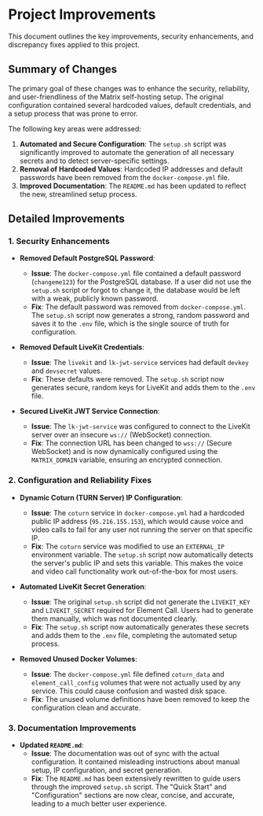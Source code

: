 # Project Improvements

This document outlines the key improvements, security enhancements, and discrepancy fixes applied to this project.

## Summary of Changes

The primary goal of these changes was to enhance the security, reliability, and user-friendliness of the Matrix self-hosting setup. The original configuration contained several hardcoded values, default credentials, and a setup process that was prone to error.

The following key areas were addressed:
1.  **Automated and Secure Configuration**: The `setup.sh` script was significantly improved to automate the generation of all necessary secrets and to detect server-specific settings.
2.  **Removal of Hardcoded Values**: Hardcoded IP addresses and default passwords have been removed from the `docker-compose.yml` file.
3.  **Improved Documentation**: The `README.md` has been updated to reflect the new, streamlined setup process.

## Detailed Improvements

### 1. Security Enhancements

-   **Removed Default PostgreSQL Password**:
    -   **Issue**: The `docker-compose.yml` file contained a default password (`changeme123`) for the PostgreSQL database. If a user did not use the `setup.sh` script or forgot to change it, the database would be left with a weak, publicly known password.
    -   **Fix**: The default password was removed from `docker-compose.yml`. The `setup.sh` script now generates a strong, random password and saves it to the `.env` file, which is the single source of truth for configuration.

-   **Removed Default LiveKit Credentials**:
    -   **Issue**: The `livekit` and `lk-jwt-service` services had default `devkey` and `devsecret` values.
    -   **Fix**: These defaults were removed. The `setup.sh` script now generates secure, random keys for LiveKit and adds them to the `.env` file.

-   **Secured LiveKit JWT Service Connection**:
    -   **Issue**: The `lk-jwt-service` was configured to connect to the LiveKit server over an insecure `ws://` (WebSocket) connection.
    -   **Fix**: The connection URL has been changed to `wss://` (Secure WebSocket) and is now dynamically configured using the `MATRIX_DOMAIN` variable, ensuring an encrypted connection.

### 2. Configuration and Reliability Fixes

-   **Dynamic Coturn (TURN Server) IP Configuration**:
    -   **Issue**: The `coturn` service in `docker-compose.yml` had a hardcoded public IP address (`95.216.155.153`), which would cause voice and video calls to fail for any user not running the server on that specific IP.
    -   **Fix**: The `coturn` service was modified to use an `EXTERNAL_IP` environment variable. The `setup.sh` script now automatically detects the server's public IP and sets this variable. This makes the voice and video call functionality work out-of-the-box for most users.

-   **Automated LiveKit Secret Generation**:
    -   **Issue**: The original `setup.sh` script did not generate the `LIVEKIT_KEY` and `LIVEKIT_SECRET` required for Element Call. Users had to generate them manually, which was not documented clearly.
    -   **Fix**: The `setup.sh` script now automatically generates these secrets and adds them to the `.env` file, completing the automated setup process.

-   **Removed Unused Docker Volumes**:
    -   **Issue**: The `docker-compose.yml` file defined `coturn_data` and `element_call_config` volumes that were not actually used by any service. This could cause confusion and wasted disk space.
    -   **Fix**: The unused volume definitions have been removed to keep the configuration clean and accurate.

### 3. Documentation Improvements

-   **Updated `README.md`**:
    -   **Issue**: The documentation was out of sync with the actual configuration. It contained misleading instructions about manual setup, IP configuration, and secret generation.
    -   **Fix**: The `README.md` has been extensively rewritten to guide users through the improved `setup.sh` script. The "Quick Start" and "Configuration" sections are now clear, concise, and accurate, leading to a much better user experience.
